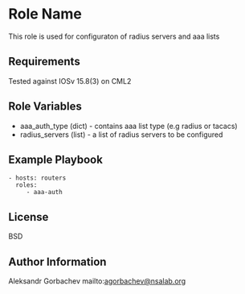 Role Name
=========

This role is used for configuraton of radius servers and aaa lists

Requirements
------------

Tested against IOSv 15.8(3) on CML2

Role Variables
--------------

- aaa_auth_type (dict) - contains aaa list type (e.g radius or tacacs)
- radius_servers (list) - a list of radius servers to be configured

Example Playbook
----------------

    - hosts: routers
      roles:
         - aaa-auth

License
-------

BSD

Author Information
------------------

Aleksandr Gorbachev
mailto:agorbachev@nsalab.org

